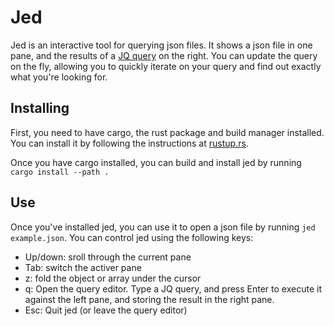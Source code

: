 Jed
===

Jed is an interactive tool for querying json files. It shows a json file in one pane, and the results of a [JQ query](https://stedolan.github.io/jq/manual/) on the right. You can update the query on the fly, allowing you to quickly iterate on your query and find out exactly what you're looking for.

Installing
----------

First, you need to have cargo, the rust package and build manager installed. You can install it by following the instructions at [rustup.rs](https://rustup.rs).

Once you have cargo installed, you can build and install jed by running `cargo install --path .`

Use
---

Once you've installed jed, you can use it to open a json file by running `jed example.json`. You can control jed using the following keys:

- Up/down: sroll through the current pane
- Tab: switch the activer pane
- z: fold the object or array under the cursor
- q: Open the query editor. Type a JQ query, and press Enter to execute it against the left pane, and storing the result in the right pane.
- Esc: Quit jed (or leave the query editor)
